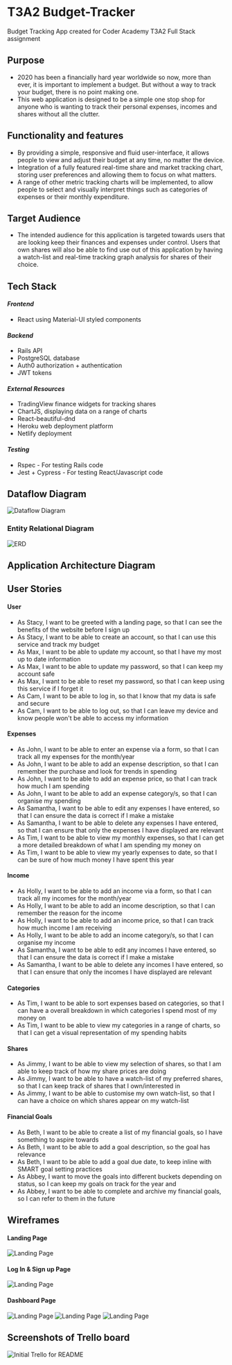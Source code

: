 # T3A2 Budget-Tracker
Budget Tracking App created for Coder Academy T3A2 Full Stack assignment 

## Purpose
- 2020 has been a financially hard year worldwide so now, more than ever, it is important to implement a budget. But without a way to track your budget, there is no point making one.    
- This web application is designed to be a simple one stop shop for anyone who is wanting to track their personal expenses, incomes and shares without all the clutter.

## Functionality and features 
- By providing a simple, responsive and fluid user-interface, it allows people to view and adjust their budget at any time, no matter the device.  
- Integration of a fully featured real-time share and market tracking chart, storing user preferences and allowing them to focus on what matters.
- A range of other metric tracking charts will be implemented, to allow people to select and visually interpret things such as categories of expenses or their monthly expenditure.

## Target Audience
- The intended audience for this application is targeted towards users that are looking keep their finances and expenses under control. Users that own shares will also be able to find use out of this application by having a watch-list and real-time tracking graph analysis for shares of their choice.

## Tech Stack

#### *Frontend*
- React using Material-UI styled components

#### *Backend*
- Rails API
- PostgreSQL database
- Auth0 authorization + authentication
- JWT tokens

#### *External Resources*
- TradingView finance widgets for tracking shares 
- ChartJS, displaying data on a range of charts
- React-beautiful-dnd
- Heroku web deployment platform
- Netlify deployment

#### *Testing*
- Rspec - For testing Rails code
- Jest + Cypress - For testing React/Javascript code

## Dataflow Diagram
![Dataflow Diagram](./Media/Data%20Flow%20Diagram.png)

### Entity Relational Diagram
![ERD](./Media/ERD.jpg)

## Application Architecture Diagram

## User Stories

#### User
- As Stacy, I want to be greeted with a landing page, so that I can see the benefits of the website before I sign up
- As Stacy, I want to be able to create an account, so that I can use this service and track my budget
- As Max, I want to be able to update my account, so that I have my most up to date information
- As Max, I want to be able to update my password, so that I can keep my account safe
- As Max, I want to be able to reset my password, so that I can keep using this service if I forget it
- As Cam, I want to be able to log in, so that I know that my data is safe and secure
- As Cam, I want to be able to log out, so that I can leave my device and know people won't be able to access my information

#### Expenses
- As John, I want to be able to enter an expense via a form, so that I can track all my expenses for the month/year
- As John, I want to be able to add an expense description, so that I can remember the purchase and look for trends in spending  
- As John, I want to be able to add an expense price, so that I can track how much I am spending 
- As John, I want to be able to add an expense category/s, so that I can organise my spending
- As Samantha, I want to be able to edit any expenses I have entered, so that I can ensure the data is correct if I make a mistake
- As Samantha, I want to be able to delete any expenses I have entered, so that I can ensure that only the expenses I have displayed are relevant
- As Tim, I want to be able to view my monthly expenses, so that I can get a more detailed breakdown of what I am spending my money on
- As Tim, I want to be able to view my yearly expenses to date, so that I can be sure of how much money I have spent this year

#### Income
- As Holly, I want to be able to add an income via a form, so that I can track all my incomes for the month/year
- As Holly, I want to be able to add an income description, so that I can remember the reason for the income
- As Holly, I want to be able to add an income price, so that I can track how much income I am receiving
- As Holly, I want to be able to add an income category/s, so that I can organise my income
- As Samantha, I want to be able to edit any incomes I have entered, so that I can ensure the data is correct if I make a mistake
- As Samantha, I want to be able to delete any incomes I have entered, so that I can ensure that only the incomes I have displayed are relevant

#### Categories
- As Tim, I want to be able to sort expenses based on categories, so that I can have a overall breakdown in which categories I spend most of my money on
- As Tim, I want to be able to view my categories in a range of charts, so that I can get a visual representation of my spending habits

#### Shares
- As Jimmy, I want to be able to view my selection of shares, so that I am able to keep track of how my share prices are doing
- As Jimmy, I want to be able to have a watch-list of my preferred shares, so that I can keep track of shares that I own/interested in
- As Jimmy, I want to be able to customise my own watch-list, so that I can have a choice on which shares appear on my watch-list

#### Financial Goals
- As Beth, I want to be able to create a list of my financial goals, so I have something to aspire towards
- As Beth, I want to be able to add a goal description, so the goal has relevance
- As Beth, I want to be able to add a goal due date, to keep inline with SMART goal setting practices
- As Abbey, I want to move the goals into different buckets depending on status, so I can keep my goals on track for the year and
- As Abbey, I want to be able to complete and archive my financial goals, so I can refer to them in the future

## Wireframes
#### Landing Page
![Landing Page](./Media/wireframe-landing-page.jpg)
 
#### Log In & Sign up Page
![Landing Page](./Media/wireframe-login-signup.jpg)
 
#### Dashboard Page
![Landing Page](./Media/wireframe-dashboard-1.jpg)
![Landing Page](./Media/wireframe-dashboard-2.jpg)
![Landing Page](./Media/wireframe-dashboard-3.jpg)

## Screenshots of Trello board
![Initial Trello for README](./Media/Trello%20Screenshots/Initial%20board%20for%20README.png)